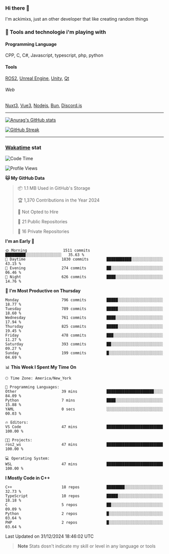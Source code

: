 ### Hi there 👋

I'm ackimixs, just an other developer that like creating random things

### 🧰 Tools and technologie i'm playing with

#### Programming Language
CPP, C, C#, Javascript, typescript, php, python

#### Tools
[ROS2](https://ros.org/), [Unreal Engine](https://www.unrealengine.com), [Unity](https://unity.com/), [Qt](https://www.qt.io/)

###### Web
[Nuxt3](https://nuxt.com/), [Vue3](https://vuejs.org/), [Nodejs](https://nodejs.org), [Bun](https://bun.sh/), [Discord.js](https://discord.js.org/)

---

[![Anurag's GitHub stats](https://github-readme-stats.vercel.app/api?username=ackimixs&show_icons=true&theme=github_dark&count_private=true)](https://github.com/anuraghazra/github-readme-stats)

[![GitHub Streak](https://github-readme-streak-stats.herokuapp.com?user=Ackimixs&theme=github-dark-blue&date_format=j%20M%5B%20Y%5D&mode=weekly)](https://git.io/streak-stats)

---
 
 ### [Wakatime](https://wakatime.com/) stat

<!--START_SECTION:waka-->
![Code Time](http://img.shields.io/badge/Code%20Time-1%2C392%20hrs%2045%20mins-blue)

![Profile Views](http://img.shields.io/badge/Profile%20Views-0-blue)

**🐱 My GitHub Data** 

> 📦 1.1 MB Used in GitHub's Storage 
 > 
> 🏆 1,370 Contributions in the Year 2024
 > 
> 🚫 Not Opted to Hire
 > 
> 📜 21 Public Repositories 
 > 
> 🔑 16 Private Repositories 
 > 
**I'm an Early 🐤** 

```text
🌞 Morning                1511 commits        █████████░░░░░░░░░░░░░░░░   35.63 % 
🌆 Daytime                1830 commits        ███████████░░░░░░░░░░░░░░   43.15 % 
🌃 Evening                274 commits         ██░░░░░░░░░░░░░░░░░░░░░░░   06.46 % 
🌙 Night                  626 commits         ████░░░░░░░░░░░░░░░░░░░░░   14.76 % 
```
📅 **I'm Most Productive on Thursday** 

```text
Monday                   796 commits         █████░░░░░░░░░░░░░░░░░░░░   18.77 % 
Tuesday                  789 commits         █████░░░░░░░░░░░░░░░░░░░░   18.60 % 
Wednesday                761 commits         ████░░░░░░░░░░░░░░░░░░░░░   17.94 % 
Thursday                 825 commits         █████░░░░░░░░░░░░░░░░░░░░   19.45 % 
Friday                   478 commits         ███░░░░░░░░░░░░░░░░░░░░░░   11.27 % 
Saturday                 393 commits         ██░░░░░░░░░░░░░░░░░░░░░░░   09.27 % 
Sunday                   199 commits         █░░░░░░░░░░░░░░░░░░░░░░░░   04.69 % 
```


📊 **This Week I Spent My Time On** 

```text
🕑︎ Time Zone: America/New_York

💬 Programming Languages: 
Other                    39 mins             █████████████████████░░░░   84.09 % 
Python                   7 mins              ████░░░░░░░░░░░░░░░░░░░░░   15.88 % 
YAML                     0 secs              ░░░░░░░░░░░░░░░░░░░░░░░░░   00.03 % 

🔥 Editors: 
VS Code                  47 mins             █████████████████████████   100.00 % 

🐱‍💻 Projects: 
ros2_ws                  47 mins             █████████████████████████   100.00 % 

💻 Operating System: 
WSL                      47 mins             █████████████████████████   100.00 % 
```

**I Mostly Code in C++** 

```text
C++                      18 repos            ████████░░░░░░░░░░░░░░░░░   32.73 % 
TypeScript               10 repos            █████░░░░░░░░░░░░░░░░░░░░   18.18 % 
C                        5 repos             ██░░░░░░░░░░░░░░░░░░░░░░░   09.09 % 
Python                   2 repos             █░░░░░░░░░░░░░░░░░░░░░░░░   03.64 % 
PHP                      2 repos             █░░░░░░░░░░░░░░░░░░░░░░░░   03.64 % 
```




 Last Updated on 31/12/2024 18:46:02 UTC
<!--END_SECTION:waka-->

> **Note**
> Stats dosn't indicate my skill or level in any language or tools
